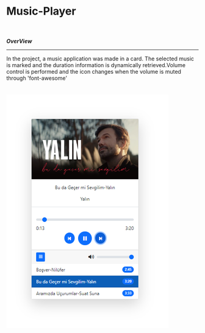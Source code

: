 # Music-Player
<br/><br/>
<b><i>OverView</i></b>
<hr>
In the project, a music application was made in a card. The selected music is marked and the duration information is dynamically retrieved.Volume control is performed and the icon changes when the volume is muted through 'font-awesome' 
<br/><br/><br/>
<img src = "music-player-ex.png">
